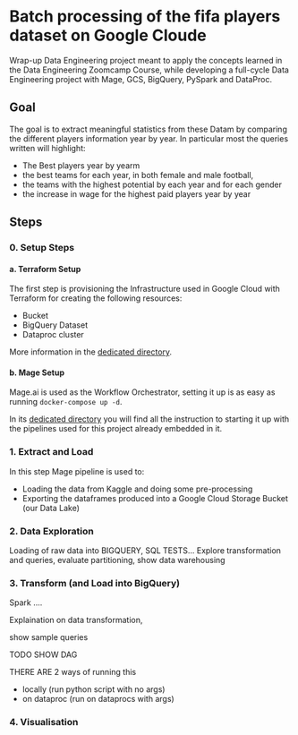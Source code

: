 # Batch processing of the fifa players dataset on Google Cloude
Wrap-up Data Engineering project meant to apply the concepts learned in the Data Engineering Zoomcamp Course, while developing a full-cycle Data Engineering project with Mage, GCS, BigQuery, PySpark and DataProc.

## Goal

The goal is to extract meaningful statistics from these Datam by comparing the different players information year by year. 
In particular most the queries written will highlight:
- The Best players year by yearm
- the best teams for each year, in both female and male football,
- the teams with the highest potential by each year and for each gender
- the increase in wage for the highest paid players year by year

## Steps

### 0. Setup Steps

#### a. Terraform Setup

The first step is provisioning the Infrastructure used in Google Cloud with Terraform for creating the following resources:
* Bucket
* BigQuery Dataset
* Dataproc cluster

More information in the [dedicated directory](https://github.com/lorenzomighie/batch-processing-fifa-dataset-on-gcp/tree/main/terraform).

#### b. Mage Setup

Mage.ai is used as the Workflow Orchestrator, setting it up is as easy as running `docker-compose up -d`.

In its [dedicated directory](https://github.com/lorenzomighie/batch-processing-fifa-dataset-on-gcp/tree/main/mage) you will find all the instruction to starting it up with the pipelines used for this project already embedded in it.
   
### 1. Extract and Load

In this step Mage pipeline is used to:
* Loading the data from Kaggle and doing some pre-processing
* Exporting the dataframes produced into a Google Cloud Storage Bucket (our Data Lake)

### 2. Data Exploration

Loading of raw data into BIGQUERY, SQL TESTS...
Explore transformation and queries, evaluate partitioning, show data warehousing

### 3. Transform (and Load into BigQuery)
Spark .... 

Explaination on data transformation, 

show sample queries

TODO SHOW DAG

THERE ARE 2 ways of running this 
- locally (run python script with no args)
- on dataproc (run on dataprocs with args)

### 4. Visualisation


